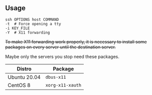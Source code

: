 ---
---

## Usage

```shell
ssh OPTIONS host COMMAND
-t  # Force opening a tty
-i KEY_FILE
-Y  # X11 forwarding
```

~~To make X11 forwarding work properly,
it is necessary to install some packages on every server until the destination server.~~

Maybe only the servers you stop need these packages.

| Distro | Package |
| --- | --- |
| Ubuntu 20.04 | `dbus-x11` |
| CentOS 8 | `xorg-x11-xauth` |
